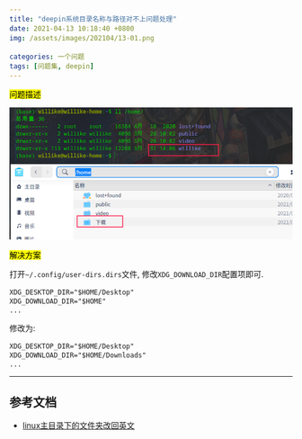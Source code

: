 ```yaml
---
title: "deepin系统目录名称与路径对不上问题处理"
date: 2021-04-13 10:18:40 +0800
img: /assets/images/202104/13-01.png

categories: 一个问题
tags: [问题集, deepin]
---
```


<mark>问题描述</mark>

![目录异常](/assets/images/202104/13-01.png)

<mark>解决方案</mark>

打开`~/.config/user-dirs.dirs`文件, 修改`XDG_DOWNLOAD_DIR`配置项即可.

```
XDG_DESKTOP_DIR="$HOME/Desktop"
XDG_DOWNLOAD_DIR="$HOME"
...
```

修改为:
```
XDG_DESKTOP_DIR="$HOME/Desktop"
XDG_DOWNLOAD_DIR="$HOME/Downloads"
...
```

---
## 参考文档
- [linux主目录下的文件夹改回英文](https://blog.csdn.net/dnvtmf/article/details/41804497)
